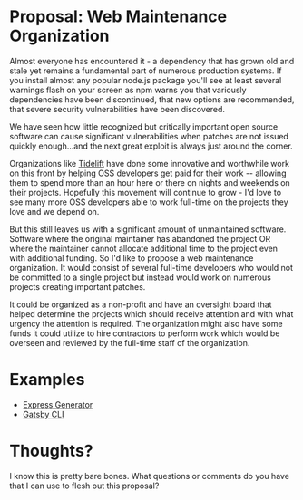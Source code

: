 # Proposal: Web Maintenance Organization
Almost everyone has encountered it - a dependency that has grown old and stale yet remains a fundamental part of numerous production systems. If you install almost any popular node.js package you'll see at least several warnings flash on your screen as npm warns you that variously dependencies have been discontinued, that new options are recommended, that severe security vulnerabilities have been discovered.

We have seen how little recognized but critically important open source software can cause significant vulnerabilities when patches are not issued quickly enough...and the next great exploit is always just around the corner.

Organizations like [Tidelift](https://tidelift.com/) have done some innovative and worthwhile work on this front by helping OSS developers get paid for their work -- allowing them to spend more than an hour here or there on nights and weekends on their projects. Hopefully this movement will continue to grow - I'd love to see many more OSS developers able to work full-time on the projects they love and we depend on.

But this still leaves us with a significant amount of unmaintained software. Software where the original maintainer has abandoned the project OR where the maintainer cannot allocate additional time to the project even with additional funding. So I'd like to propose a web maintenance organization. It would consist of several full-time developers who would not be committed to a single project but instead would work on numerous projects creating important patches.

It could be organized as a non-profit and have an oversight board that helped determine the projects which should receive attention and with what urgency the attention is required. The organization might also have some funds it could utilize to hire contractors to perform work which would be overseen and reviewed by the full-time staff of the organization.

# Examples
- [Express Generator](/web-maintenance/wm-node-express-generator.md)
- [Gatsby CLI](/web-maintenance/wm-gatsby-cli.md)

# Thoughts?
I know this is pretty bare bones. What questions or comments do you have that I can use to flesh out this proposal?
